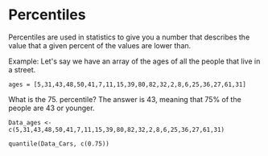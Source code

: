# Percentiles

Percentiles are used in statistics to give you a number that describes the value that a given percent of the values are lower than.

Example: Let's say we have an array of the ages of all the people that live in a street.

```
ages = [5,31,43,48,50,41,7,11,15,39,80,82,32,2,8,6,25,36,27,61,31]
```

What is the 75. percentile? The answer is 43, meaning that 75% of the people are 43 or younger.

```
Data_ages <- c(5,31,43,48,50,41,7,11,15,39,80,82,32,2,8,6,25,36,27,61,31)

quantile(Data_Cars, c(0.75))

```


